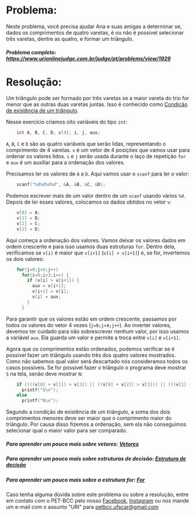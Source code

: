 # Problema:

Neste problema, você precisa ajudar Ana e suas amigas a determinar se, dados os comprimentos de quatro varetas, é ou não é possível selecionar três varetas, dentre as quatro, e formar um triângulo.

##### Problema completo: https://www.urionlinejudge.com.br/judge/pt/problems/view/1929

# Resolução:

Um triângulo pode ser formado por três varetas se a maior vareta do trio for menor que as outras duas varetas juntas. Isso é conhecido como [Condição de existência de um triângulo](https://brasilescola.uol.com.br/o-que-e/matematica/o-que-e-a-condicao-existencia-um-triangulo.htm).

Nesse exercício criamos oito variáveis do tipo `int`:
```c
    int A, B, C, D, v[4], i, j, aux;
```
`A`, `B`, `C` e `D` são as quatro variáveis que serão lidas, representando o comprimento de 4 varetas. `v` é um vetor de 4 posições que vamos usar para ordenar os valores lidos. `i` e `j` serão usada durante o laço de repetição `for` e `aux` é um auxiliar para a ordenação dos valores.

Precisamos ler os valores de `A` a `D`. Aqui vamos usar o `scanf` para ler o valor:
```c
    scanf("%d%d%d%d", &A, &B, &C, &D);
```
Podemos escrever mais de um valor dentro de um `scanf` usando vários `%d`. Depois de ler esses valores, colocamos os dados obtidos no vetor `v`:
```c
    v[0] = A;
    v[1] = B;
    v[2] = C;
    v[3] = D;
```
Aqui começa a ordenação dos valores. Vamos deixar os valores dados em ordem crescente e para isso usamos duas estruturas `for`. Dentro dela, verificamos se `v[i]` é maior que `v[i+1]` (`v[i] > v[i+1]`) e, se for, invertemos os dois valores:
```c
    for(j=0;j<4;j++)
      for(i=0;i<3;i++) {
        if (v[i] > v[i+1]) {
          aux = v[i+1];
          v[i+1] = v[i];
          v[i] = aux;
        }
      }
```
Para garantir que os valores estão em ordem crescente, passamos por todos os valores do vetor 4 vezes (`j=0;j<4;j++`). Ao inverter valores, devemos ter cuidado para não sobrescrever nenhum valor, por isso usamos a variável `aux`. Ela guarda um valor e permite a troca entre `v[i]` e `v[i+1]`.

Agora que os comprimentos estão ordenados, podemos verificar se é possível fazer um triângulo usando três dos quatro valores mostrados. Como não sabemos qual valor será descartado nós consideramos todos os casos possíveis. Se for possível fazer o triângulo o programa deve mostrar `S` na tela, senão deve mostrar `N`:
```c
    if ((((v[0] + v[1]) > v[3]) || ((v[0] + v[2]) > v[3])) || (((v[1] + v[2]) > v[3]) || ((v[0] + v[1]) > v[2])))
      printf("S\n");
    else
      printf("N\n");
```
Segundo a condição de existência de um triângulo, a soma dos dois comprimentos menores deve ser maior que o comprimento maior do triângulo. Por causa disso fizemos a ordenação, sem ela não conseguimos selecionar qual o maior valor para ser comparado.

##### Para aprender um pouco mais sobre vetores: [Vetores](http://linguagemc.com.br/vetores-ou-arrays-em-linguagem-c/)
##### Para aprender um pouco mais sobre estruturas de decisão: [Estrutura de decisão](http://linguagemc.com.br/estrutura-de-decisao-if-em-linguagem-c/)
##### Para aprender um pouco mais sobre a estrutura for: [For](http://linguagemc.com.br/a-estrutura-de-repeticao-for-em-c/)

Caso tenha alguma dúvida sobre este problema ou sobre a resolução, entre em contato com o PET-BCC pelo nosso
[Facebook](https://www.facebook.com/petbcc/),
[Instagram](https://www.instagram.com/petbcc.ufscar/)
ou nos mande um e-mail com o assunto "URI" para  petbcc.ufscar@gmail.com
